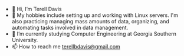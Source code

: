 - 👋 Hi, I’m Terell Davis
- 👀 My hobbies include setting up and working with Linux servers. I'm also practicing managing mass amounts of data, organizing, and automating tasks involved in data management. 
- 🌱 I’m currently studying Computer Engineering at Georgia Southern University.
- 📫 How to reach me terellbdavis@gmail.com


<!---
Terell-Davis/Terell-Davis is a ✨ special ✨ repository because its `README.md` (this file) appears on your GitHub profile.
You can click the Preview link to take a look at your changes.
--->
